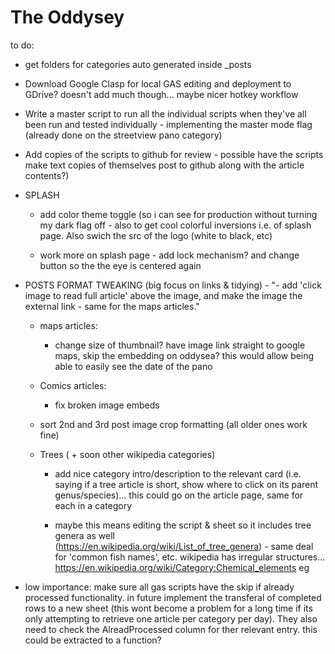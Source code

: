 # The Oddysey

to do:

  - get folders for categories auto generated inside _posts

  - Download Google Clasp for local GAS editing and deployment to GDrive? doesn't add much though... maybe nicer hotkey workflow
  
  - Write a master script to run all the individual scripts when they've all been run and tested individually - implementing the master mode flag (already done on the streetview pano category)

  -  Add copies of the scripts to github for review - possible have the scripts make text copies of themselves post to github along with the article contents?)

  - SPLASH
    
    - add color theme toggle (so i can see for production without turning my dark flag off - also to get cool colorful inversions i.e. of splash page. Also swich the src of the logo (white to black, etc)

    - work more on splash page - add lock mechanism? and change button so the the eye is centered again  

  - POSTS FORMAT TWEAKING (big focus on links & tidying) - "- add 'click image to read full article' above the image, and make the image the external link - same for the maps articles."

    - maps articles:
      -  change size of thumbnail? have image link straight to google maps, skip the embedding on oddysea? this would allow being able to easily see the date of the pano

    - Comics articles:
      - fix broken image embeds   
       
    - sort 2nd and 3rd post image crop formatting (all older ones work fine)
    - Trees ( + soon other wikipedia categories)
      - add nice category intro/description to the relevant card (i.e. saying if a tree article is short, show where to click on its 
    parent genus/species)... this could go on the article page, same for each in a category
      
      -  maybe this means editing the script & sheet so it includes tree genera as well         
        (https://en.wikipedia.org/wiki/List_of_tree_genera) - same deal for 'common fish names', etc. wikipedia has irregular structures... https://en.wikipedia.org/wiki/Category:Chemical_elements eg
  
  - low importance: make sure all gas scripts have the skip if already processed functionality. in future implement the transferal of completed rows to a new sheet (this wont become a problem for a long time if its only attempting to retrieve one article per category per day). They also need to check the AlreadProcessed column for ther relevant entry. this could be extracted to a function? 
